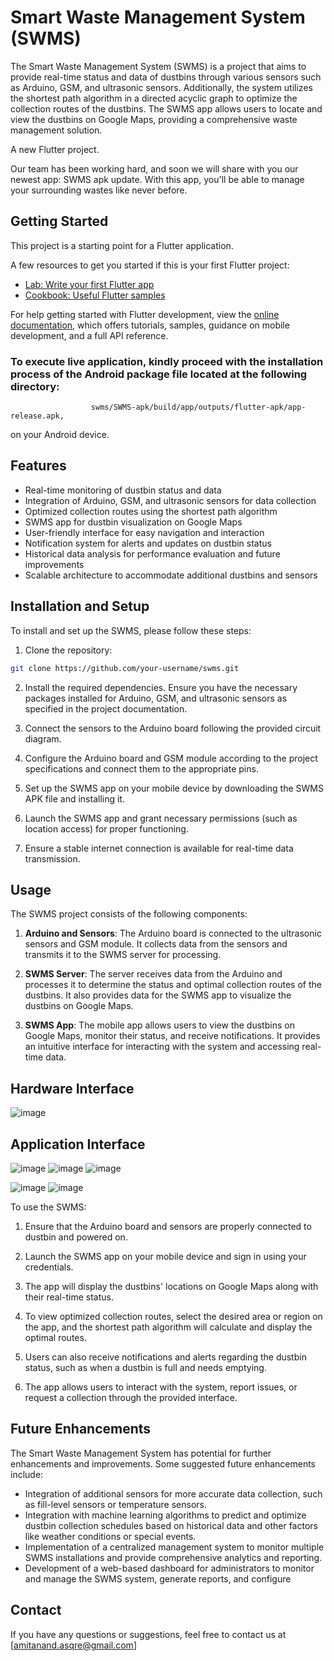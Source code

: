 # Smart Waste Management System (SWMS)

The Smart Waste Management System (SWMS) is a project that aims to provide real-time status and data of dustbins through various sensors such as Arduino, GSM, and ultrasonic sensors. Additionally, the system utilizes the shortest path algorithm in a directed acyclic graph to optimize the collection routes of the dustbins. The SWMS app allows users to locate and view the dustbins on Google Maps, providing a comprehensive waste management solution.

A new Flutter project.

Our team has been working hard, and soon we will share with you our newest app: SWMS apk update.
With this app, you'll be able to manage your surrounding wastes like never before. 

## Getting Started

This project is a starting point for a Flutter application.

A few resources to get you started if this is your first Flutter project:

- [Lab: Write your first Flutter app](https://docs.flutter.dev/get-started/codelab)
- [Cookbook: Useful Flutter samples](https://docs.flutter.dev/cookbook)

For help getting started with Flutter development, view the
[online documentation](https://docs.flutter.dev/), which offers tutorials,
samples, guidance on mobile development, and a full API reference.

### To execute live application, kindly proceed with the installation process of the Android package file located at the following directory: 
                      swms/SWMS-apk/build/app/outputs/flutter-apk/app-release.apk,
on your Android device.

## Features

- Real-time monitoring of dustbin status and data
- Integration of Arduino, GSM, and ultrasonic sensors for data collection
- Optimized collection routes using the shortest path algorithm
- SWMS app for dustbin visualization on Google Maps
- User-friendly interface for easy navigation and interaction
- Notification system for alerts and updates on dustbin status
- Historical data analysis for performance evaluation and future improvements
- Scalable architecture to accommodate additional dustbins and sensors

## Installation and Setup

To install and set up the SWMS, please follow these steps:

1. Clone the repository:

```bash
git clone https://github.com/your-username/swms.git
```

2. Install the required dependencies. Ensure you have the necessary packages installed for Arduino, GSM, and ultrasonic sensors as specified in the project documentation.

3. Connect the sensors to the Arduino board following the provided circuit diagram.

4. Configure the Arduino board and GSM module according to the project specifications and connect them to the appropriate pins.

5. Set up the SWMS app on your mobile device by downloading the SWMS APK file and installing it.

6. Launch the SWMS app and grant necessary permissions (such as location access) for proper functioning.

7. Ensure a stable internet connection is available for real-time data transmission.

## Usage

The SWMS project consists of the following components:

1. **Arduino and Sensors**: The Arduino board is connected to the ultrasonic sensors and GSM module. It collects data from the sensors and transmits it to the SWMS server for processing.

2. **SWMS Server**: The server receives data from the Arduino and processes it to determine the status and optimal collection routes of the dustbins. It also provides data for the SWMS app to visualize the dustbins on Google Maps.

3. **SWMS App**: The mobile app allows users to view the dustbins on Google Maps, monitor their status, and receive notifications. It provides an intuitive interface for interacting with the system and accessing real-time data.

## Hardware Interface

![image](https://github.com/asqre/SWMS-apk/assets/62792214/81a82bfe-5cbb-4a9a-873f-5406a2b7af51)

## Application Interface

![image](https://github.com/asqre/SWMS-apk/assets/62792214/16b55a21-00ac-48e2-a193-9c83db0212f6)
![image](https://github.com/asqre/SWMS-apk/assets/62792214/68830357-2171-43c1-b0d1-b84e689b598f)
![image](https://github.com/asqre/SWMS-apk/assets/62792214/d31c8031-ae3a-4e62-be8f-df018842dc54)

![image](https://github.com/asqre/SWMS-apk/assets/62792214/223901b7-368a-40d4-9935-addd5495b7d3)
![image](https://github.com/asqre/SWMS-apk/assets/62792214/04a1948f-0e9f-47d4-a882-fbf10ed62c60)


To use the SWMS:

1. Ensure that the Arduino board and sensors are properly connected to dustbin and powered on.

2. Launch the SWMS app on your mobile device and sign in using your credentials.

3. The app will display the dustbins' locations on Google Maps along with their real-time status.

4. To view optimized collection routes, select the desired area or region on the app, and the shortest path algorithm will calculate and display the optimal routes.

5. Users can also receive notifications and alerts regarding the dustbin status, such as when a dustbin is full and needs emptying.

6. The app allows users to interact with the system, report issues, or request a collection through the provided interface.

## Future Enhancements

The Smart Waste Management System has potential for further enhancements and improvements. Some suggested future enhancements include:

- Integration of additional sensors for more accurate data collection, such as fill-level sensors or temperature sensors.
- Integration with machine learning algorithms to predict and optimize dustbin collection schedules based on historical data and other factors like weather conditions or special events.
- Implementation of a centralized management system to monitor multiple SWMS installations and provide comprehensive analytics and reporting.
- Development of a web-based dashboard for administrators to monitor and manage the SWMS system, generate reports, and configure

## Contact

If you have any questions or suggestions, feel free to contact us at [amitanand.asqre@gmail.com]
